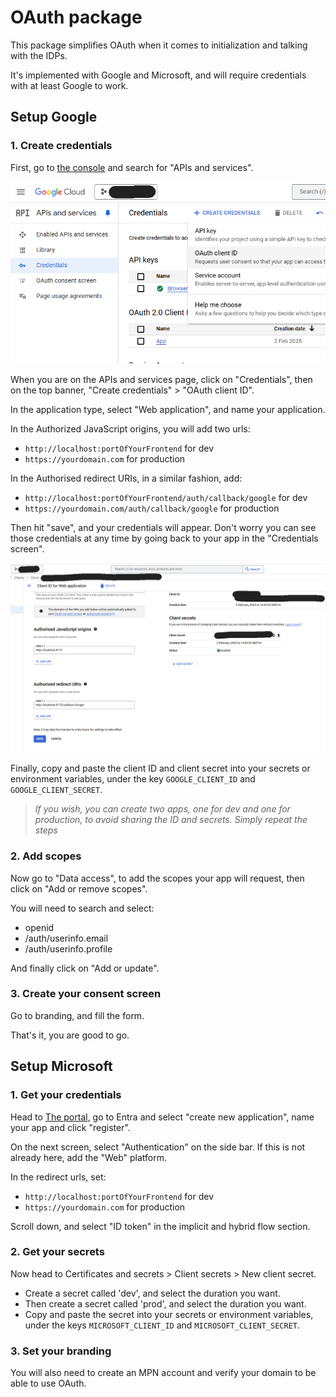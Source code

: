 # OAuth package

This package simplifies OAuth when it comes to initialization and talking with the IDPs.

It's implemented with Google and Microsoft, and will require credentials with at least Google to work.

## Setup Google

### 1. Create credentials

First, go to [the console](https://console.cloud.google.com/) and search for "APIs and services".

![credentials](./oauth_images/google_oauth_1.png)

When you are on the APIs and services page, click on "Credentials", then on the top banner, "Create credentials" > "OAuth client ID".

In the application type, select "Web application", and name your application.

In the Authorized JavaScript origins, you will add two urls:

- `http://localhost:portOfYourFrontend` for dev
- `https://yourdomain.com` for production

In the Authorised redirect URIs, in a similar fashion, add:

- `http://localhost:portOfYourFrontend/auth/callback/google` for dev
- `https://yourdomain.com/auth/callback/google` for production

Then hit "save", and your credentials will appear. Don't worry you can see those credentials at any time by going back to your app in the "Credentials screen".

![credentials2](./oauth_images/google_oauth_2.png)

Finally, copy and paste the client ID and client secret into your secrets or environment variables, under the key `GOOGLE_CLIENT_ID` and `GOOGLE_CLIENT_SECRET`.

> _If you wish, you can create two apps, one for dev and one for production, to avoid sharing the ID and secrets. Simply repeat the steps_

### 2. Add scopes

Now go to "Data access", to add the scopes your app will request, then click on "Add or remove scopes".

You will need to search and select:

- openid
- /auth/userinfo.email
- /auth/userinfo.profile

And finally click on "Add or update".

### 3. Create your consent screen

Go to branding, and fill the form.

That's it, you are good to go.

## Setup Microsoft

### 1. Get your credentials

Head to [The portal](https://portal.azure.com/), go to Entra and select "create new application", name your app and click "register".

On the next screen, select "Authentication" on the side bar. If this is not already here, add the "Web" platform.

In the redirect urls, set:

- `http://localhost:portOfYourFrontend` for dev
- `https://yourdomain.com` for production

Scroll down, and select "ID token" in the implicit and hybrid flow section.

### 2. Get your secrets

Now head to Certificates and secrets > Client secrets > New client secret.

- Create a secret called 'dev', and select the duration you want.
- Then create a secret called 'prod', and select the duration you want.
- Copy and paste the secret into your secrets or environment variables, under the keys `MICROSOFT_CLIENT_ID` and `MICROSOFT_CLIENT_SECRET`.

### 3. Set your branding

You will also need to create an MPN account and verify your domain to be able to use OAuth.
